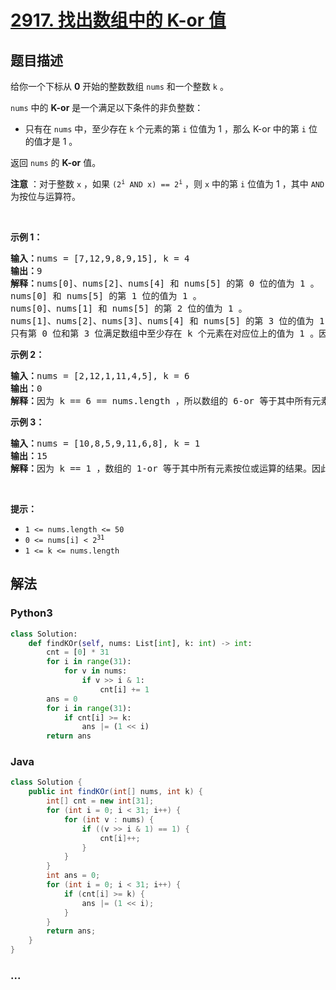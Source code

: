# [2917. 找出数组中的 K-or 值](https://leetcode-cn.com/problems/find-the-k-or-of-an-array)



## 题目描述

<!-- 这里写题目描述 -->

<p>给你一个下标从 <strong>0</strong> 开始的整数数组 <code>nums</code> 和一个整数 <code>k</code> 。</p>

<p><code>nums</code> 中的 <strong>K-or</strong> 是一个满足以下条件的非负整数：</p>

<ul>
	<li>只有在 <code>nums</code> 中，至少存在 <code>k</code> 个元素的第 <code>i</code> 位值为 1 ，那么 K-or 中的第 <code>i</code> 位的值才是 1 。</li>
</ul>

<p>返回 <code>nums</code> 的 <strong>K-or</strong> 值。</p>

<p><strong>注意</strong> ：对于整数 <code>x</code> ，如果&nbsp;<code>(2<sup>i</sup> AND x) == 2<sup>i</sup></code> ，则 <code>x</code> 中的第 <code>i</code> 位值为 1 ，其中 <code>AND</code> 为按位与运算符。</p>

<p>&nbsp;</p>

<p><strong class="example">示例 1：</strong></p>

<pre>
<strong>输入：</strong>nums = [7,12,9,8,9,15], k = 4
<strong>输出：</strong>9
<strong>解释：</strong>nums[0]、nums[2]、nums[4] 和 nums[5] 的第 0 位的值为 1 。
nums[0] 和 nums[5] 的第 1 位的值为 1 。
nums[0]、nums[1] 和 nums[5] 的第 2 位的值为 1 。
nums[1]、nums[2]、nums[3]、nums[4] 和 nums[5] 的第 3 位的值为 1 。
只有第 0 位和第 3 位满足数组中至少存在 k 个元素在对应位上的值为 1 。因此，答案为 2^0 + 2^3 = 9 。
</pre>

<p><strong class="example">示例 2：</strong></p>

<pre>
<strong>输入：</strong>nums = [2,12,1,11,4,5], k = 6
<strong>输出：</strong>0
<strong>解释：</strong>因为 k == 6 == nums.length ，所以数组的 6-or 等于其中所有元素按位与运算的结果。因此，答案为 2 AND 12 AND 1 AND 11 AND 4 AND 5 = 0 。
</pre>

<p><strong class="example">示例 3：</strong></p>

<pre>
<strong>输入：</strong>nums = [10,8,5,9,11,6,8], k = 1
<strong>输出：</strong>15
<strong>解释：</strong>因为 k == 1 ，数组的 1-or 等于其中所有元素按位或运算的结果。因此，答案为 10 OR 8 OR 5 OR 9 OR 11 OR 6 OR 8 = 15 。</pre>

<p>&nbsp;</p>

<p><strong>提示：</strong></p>

<ul>
	<li><code>1 &lt;= nums.length &lt;= 50</code></li>
	<li><code>0 &lt;= nums[i] &lt; 2<sup>31</sup></code></li>
	<li><code>1 &lt;= k &lt;= nums.length</code></li>
</ul>


## 解法

<!-- 这里可写通用的实现逻辑 -->

<!-- tabs:start -->

### **Python3**

<!-- 这里可写当前语言的特殊实现逻辑 -->

```python
class Solution:
    def findKOr(self, nums: List[int], k: int) -> int:
        cnt = [0] * 31
        for i in range(31):
            for v in nums:
                if v >> i & 1:
                    cnt[i] += 1
        ans = 0
        for i in range(31):
            if cnt[i] >= k:
                ans |= (1 << i)
        return ans
```

### **Java**

<!-- 这里可写当前语言的特殊实现逻辑 -->

```java
class Solution {
    public int findKOr(int[] nums, int k) {
        int[] cnt = new int[31];
        for (int i = 0; i < 31; i++) {
            for (int v : nums) {
                if ((v >> i & 1) == 1) {
                    cnt[i]++;
                }
            }           
        }
        int ans = 0;
        for (int i = 0; i < 31; i++) {
            if (cnt[i] >= k) {
                ans |= (1 << i);
            }
        }
        return ans;
    }
}
```

### **...**

```

```

<!-- tabs:end -->
